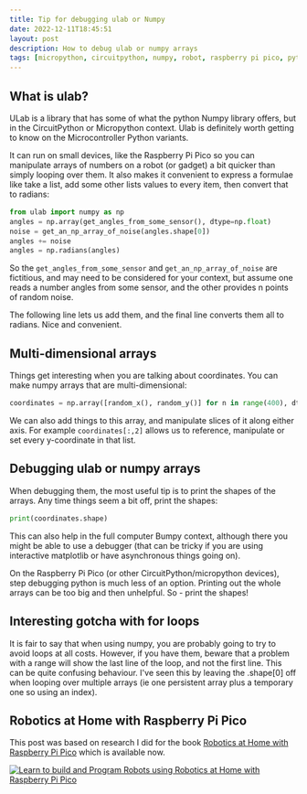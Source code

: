```yaml
---
title: Tip for debugging ulab or Numpy
date: 2022-12-11T18:45:51
layout: post
description: How to debug ulab or numpy arrays
tags: [micropython, circuitpython, numpy, robot, raspberry pi pico, python programming]
---
```

## What is ulab?

ULab is a library that has some of what the python Numpy library offers, but in the CircuitPython or Micropython context. Ulab is definitely worth getting to know on the Microcontroller Python variants.

It can run on small devices, like the Raspberry Pi Pico so you can manipulate arrays of numbers on a robot (or gadget) a bit quicker than simply looping over them. It also makes it convenient to express a formulae like take a list, add some other lists values to every item, then convert that to radians:

```python
from ulab import numpy as np
angles = np.array(get_angles_from_some_sensor(), dtype=np.float)
noise = get_an_np_array_of_noise(angles.shape[0])
angles += noise
angles = np.radians(angles)
```

So the `get_angles_from_some_sensor` and `get_an_np_array_of_noise` are fictitious, and may need to be considered for your context, but assume one reads a number angles from some sensor, and the other provides n points of random noise.

The following line lets us add them, and the final line converts them all to radians. Nice and convenient.

## Multi-dimensional arrays

Things get interesting when you are talking about coordinates. You can make numpy arrays that are multi-dimensional:

```python
coordinates = np.array([random_x(), random_y()] for n in range(400), dtype=np.float)
```

We can also add things to this array, and manipulate slices of it along either axis. For example `coordinates[:,2]` allows us to reference, manipulate or set every y-coordinate in that list.

## Debugging ulab or numpy arrays

When debugging them, the most useful tip is to print the shapes of the arrays. Any time things seem a bit off, print the shapes:

```python
print(coordinates.shape)
```

This can also help in the full computer Bumpy context, although there you might be able to use a debugger (that can be tricky if you are using interactive matplotlib or have asynchronous things going on).

On the Raspberry Pi Pico (or other CircuitPython/micropython devices), step debugging python is much less of an option. Printing out the whole arrays can be too big and then unhelpful. So - print the shapes!

## Interesting gotcha with for loops

It is fair to say that when using numpy, you are probably going to try to avoid loops at all costs. However, if you have them, beware that a problem with a range will show the last line of the loop, and not the first line. This can be quite confusing behaviour. I've seen this by leaving the .shape[0] off when looping over multiple arrays (ie one persistent array plus a temporary one so using an index).

## Robotics at Home with Raspberry Pi Pico

This post was based on research I did for the book [Robotics at Home with Raspberry Pi Pico](https://packt.link/5swS2) which is available now.

<a href="https://packt.link/5swS2" title="Learn to build and Program Robots using Robotics at Home with Raspberry Pi Pico"><img src="/galleries/2023/Robotics-at-Home-with-Raspberry-Pi-Pico-banner-2048.jpg"
  alt="Learn to build and Program Robots using Robotics at Home with Raspberry Pi Pico"
  sizes="(min-width: 1200px) 1140px, (min-width: 1000px) 940px, (min-width: 800px) 720px, 93.75vw"
  srcset="/galleries/2023/Robotics-at-Home-with-Raspberry-Pi-Pico-banner-720.jpg 720w, /galleries/2023/Robotics-at-Home-with-Raspberry-Pi-Pico-banner-1140.jpg 1140w, /galleries/2023/Robotics-at-Home-with-Raspberry-Pi-Pico-banner-1280.jpg 1280w"></a>
